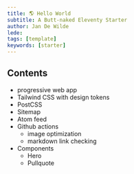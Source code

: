```yaml
---
title: 🌎 Hello World 
subtitle: A Butt-naked Eleventy Starter
author: Jan De Wilde
lede:
tags: [template]
keywords: [starter]
---
```


## Contents

- progressive web app
- Tailwind CSS with design tokens
- PostCSS
- Sitemap
- Atom feed
- Github actions
  - image optimization
  - markdown link checking
- Components
  - Hero
  - Pullquote
